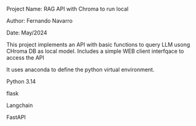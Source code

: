 Project Name:  RAG API with Chroma to run local

Author:        Fernando Navarro

Date:          May/2024 

This project implements an API with basic functions to query LLM usong CHroma DB as local model. Includes a simple WEB client interfqace
to access the API

It uses anaconda to define the python virtual environment.

Python 3.14

flask

Langchain

FastAPI
